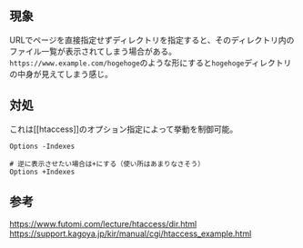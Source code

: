 ## 現象
URLでページを直接指定せずディレクトリを指定すると、そのディレクトリ内の  
ファイル一覧が表示されてしまう場合がある。  
`https://www.example.com/hogehoge`のような形にすると`hogehoge`ディレクトリの中身が見えてしまう感じ。

## 対処
これは[[htaccess]]のオプション指定によって挙動を制御可能。  
```
Options -Indexes

# 逆に表示させたい場合は+にする（使い所はあまりなさそう）
Options +Indexes
```

## 参考
<https://www.futomi.com/lecture/htaccess/dir.html>  
<https://support.kagoya.jp/kir/manual/cgi/htaccess_example.html>